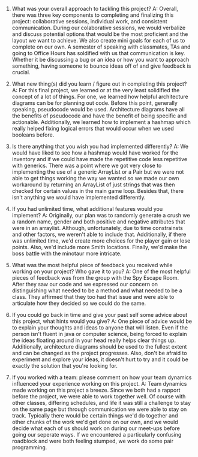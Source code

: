 1. What was your overall approach to tackling this project?
A: Overall, there was three key components to completing and finalizing this project: collaborative sessions, individual work, and consistent communication. 
During our colaborative sessions, we would verbalize and discuss potential options that would be the most proficient and the layout we want to achieve. We also create mini goals for each of us to complete on our own. A semester of speaking with classmates, TAs and going to Office Hours has soldified with us that communication is key. Whether it be discussing a bug or an idea or how you want to approach something, having someone to bounce ideas off of and give feedback is crucial.

2. What new thing(s) did you learn / figure out in completing this project?
A: For this final project, we learned or at the very least solidified the concept of a lot of things. For one, we learned how helpful architecture diagrams can be for planning out code. Before this point, generally speaking, pseudocode would be used. Architecture diagrams have all the benefits of pseudocode and have the benefit of being specific and actionable. Additionally, we learned how to implement a hashmap which really helped fixing logical errors that would occur when we used booleans before.

3. Is there anything that you wish you had implemented differently?
A: We would have liked to see how a hashmap would have worked for the inventory and if we could have made the repetitive code less repetitive with generics. There was a point where we got very close to implementing the use of a generic ArrayList or a Pair but we were not able to get things working the way we wanted so we made our own workaround by returning an ArrayList of just strings that was then checked for certain values in the main game loop.
Besides that, there isn't anything we would have implemented differently.

4. If you had unlimited time, what additional features would you implement?
A: Originally, our plan was to randomly generate a crush we a random name, gender and both positive and negative attributes that were in an arraylist. Although, unfortunately, due to time constrainsts and other factors, we weren't able to include that. Additionally, if there was unlimited time, we'd create more choices for the player gain or lose points. Also, we'd include more Smith locations. Finally, we'd make the boss battle with the minotaur more intricate.


5. What was the most helpful piece of feedback you received while working on your project? Who gave it to you?
A: One of the most helpful pieces of feedback was from the group with the Spy Escape Room. After they saw our code and we expressed our concern on distinguishing what needed to be a method and what needed to be a class. They affirmed that they too had that issue and were able to articulate how they decided so we could do the same.

6. If you could go back in time and give your past self some advice about this project, what hints would you give?
A: One piece of advice would be to explain your thoughts and ideas to anyone that will listen. Even if the person isn't fluent in java or computer science, being forced to explain the ideas floating around in your head really helps clear things up. Additionally, architecture diagrams should be used to the fullest extent and can be changed as the project progresses. Also, don't be afraid to experiment and explore your ideas, it doesn't hurt to try and it could be exactly the solution that you're looking for.

7. If you worked with a team: please comment on how your team dynamics influenced your experience working on this project.
A: Team dynamics made working on this project a breeze. Since we both had a rapport before the project, we were able to work together well. Of course with other classes, differing schedules, and life it was still a challenge to stay on the same page but through communication we were able to stay on track. Typically there would be certain things we'd do together and other chunks of the work we'd get done on our own, and we would decide what each of us should work on during our meet-ups before going our seperate ways. If we encountered a particularly confusing roadblock and were both feeling stumped, we work do some pair programming.
